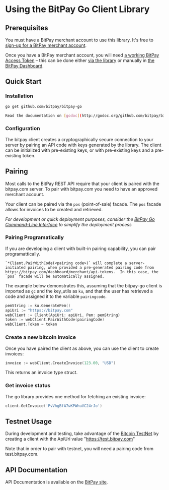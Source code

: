 # Using the BitPay Go Client Library
## Prerequisites
You must have a BitPay merchant account to use this library.  It's free to [sign-up for a BitPay merchant account](https://bitpay.com/start).

Once you have a BitPay merchant account, you will need [a working BitPay Access Token](/api/getting-access.html) – this can be done either [via the library](#pairing) or manually in [the BitPay Dashboard](https://bitpay.com/tokens).

## Quick Start
### Installation
```bash
go get github.com/bitpay/bitpay-go

Read the documentation on [godoc](http://godoc.org/github.com/bitpay/bitpay-go)
```

### Configuration
The bitpay client creates a cryptographically secure connection to your server by pairing an API code with keys generated by the library. The client can be initialized with pre-existing keys, or with pre-existing keys and a pre-existing token.

## Pairing
Most calls to the BitPay REST API require that your client is paired with the bitpay.com server.  To pair with bitpay.com you need to have an approved merchant account.

Your client can be paired via the `pos` (point-of-sale) facade.  The `pos` facade allows for invoices to be created and retrieved.

_For development or quick deployment purposes, consider the [BitPay Go Command-Line Interface](https://github.com/philosodad/bitpay-go-cli) to simplify the deployment process_

### Pairing Programatically

If you are developing a client with built-in pairing capability, you can pair programattically.

    `*Client.PairWithCode(<pairing code>)` will complete a server-initiated pairing, when provided a pre-generated pairing code from https://bitpay.com/dashboard/merchant/api-tokens.  In this case, the `pos` facade will be automatically assigned.

The example below demonstrates this, assuming that the bitpay-go client is imported as `gc` and the key\_utils as `ku`, and that the user has retrieved a code and assigned it to the variable `pairingcode`.

```go
pemString := ku.GeneratePem()
apiUri := "https://bitpay.com" 
webClient := Client{ApiUri: apiUri, Pem: pemString} 
token := webClient.PairWithCode(pairingCode) 
webClient.Token = token
```    

### Create a new bitcoin invoice
Once you have paired the client as above, you can use the client to create invoices:

```go
invoice := webClient.CreateInvoice(123.00, "USD")
```

This returns an invoice type struct.

### Get invoice status
The go library provides one method for fetching an existing invoice:

```go
client.GetInvoice('PvVhgBfA7wKPWhuVC24rJo')
```

## Testnet Usage

During development and testing, take advantage of the [Bitcoin TestNet](https://en.bitcoin.it/wiki/Testnet) by creating a client with the ApiUri value "https://test.bitpay.com" 

Note that in order to pair with testnet, you will need a pairing code from test.bitpay.com.

## API Documentation

API Documentation is available on the [BitPay site](https://bitpay.com/api).

